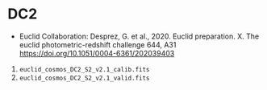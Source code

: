 DC2
===

* Euclid Collaboration: Desprez, G. et al., 2020.
    Euclid preparation. X. The euclid photometric-redshift challenge 644, A31
    https://doi.org/10.1051/0004-6361/202039403

1. `euclid_cosmos_DC2_S2_v2.1_calib.fits`
2. `euclid_cosmos_DC2_S2_v2.1_valid.fits`
